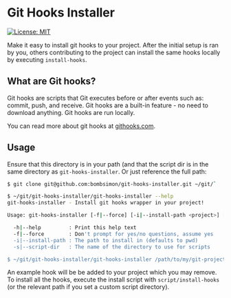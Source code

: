 # Git Hooks Installer

[![License: MIT](https://img.shields.io/badge/License-MIT-yellow.svg)](https://opensource.org/licenses/MIT)

Make it easy to install git hooks to your project. After the initial setup is
ran by you, others contributing to the project can install the same hooks
locally by executing `install-hooks`.

## What are Git hooks?

Git hooks are scripts that Git executes before or after events such as: commit,
push, and receive. Git hooks are a built-in feature - no need to download
anything. Git hooks are run locally.

You can read more about git hooks at [githooks.com](https://githooks.com).

## Usage

Ensure that this directory is in your path (and that the script dir is in the
same directory as `git-hooks-installer`. Or just reference the full path:

```sh
$ git clone git@github.com:bombsimon/git-hooks-installer.git ~/git/`

$ ~/git/git-hooks-installer/git-hooks-installer --help
git-hooks-installer - Install git hooks wrapper in your project!

Usage: git-hooks-installer [-f|--force] [-i|--install-path <project>] [project]

  -h|--help         : Print this help text
  -f|--force        : Don't prompt for yes/no questions, assume yes
  -i|--install-path : The path to install in (defaults to pwd)
  -s|--script-dir   : The name of the directory to use for scripts

$ ~/git/git-hooks-installer/git-hooks-installer /path/to/my/git-project
```

An example hook will be be added to your project which you may remove. To
install all the hooks, execute the install script with `script/install-hooks`
(or the relevant path if you set a custom script directory).
